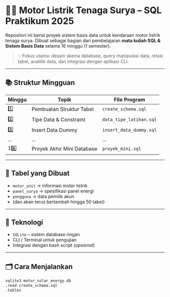 # 🚗🔋 Motor Listrik Tenaga Surya – SQL Praktikum 2025

Repositori ini berisi proyek sistem basis data untuk kendaraan motor listrik tenaga surya. Dibuat sebagai bagian dari pembelajaran **mata kuliah SQL & Sistem Basis Data** selama 16 minggu (1 semester).

> 💡 Fokus utama: desain skema database, query manipulasi data, relasi tabel, analitik data, dan integrasi dengan aplikasi CLI.

---

## 📚 Struktur Mingguan

| Minggu | Topik                        | File Program            |
|--------|------------------------------|--------------------------|
| 1️⃣     | Pembuatan Struktur Tabel     | `create_schema.sql`      |
| 2️⃣     | Tipe Data & Constraint       | `data_tipe_latihan.sql`  |
| 3️⃣     | Insert Data Dummy            | `insert_data_dummy.sql`  |
| ...    | ...                           | ...                      |
| 16️⃣    | Proyek Akhir Mini Database   | `proyek_mini.sql`        |

---

## 🧩 Tabel yang Dibuat

- `motor_unit` → informasi motor listrik
- `panel_surya` → spesifikasi panel energi
- `pengguna` → data pemilik akun
- (dan akan terus bertambah hingga 50 tabel)

---

## 🧪 Teknologi

- `SQLite` – sistem database ringan
- CLI / Terminal untuk pengujian
- Integrasi dengan bash script (*opsional*)

---

## 🗂️ Cara Menjalankan

```bash
sqlite3 motor_solar_energy.db
.read create_schema.sql
.tables
